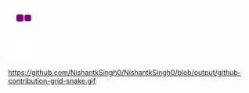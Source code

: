 ![snake gif](https://github.com/NishantkSingh0/NishantkSingh0/blob/output/github-contribution-grid-snake.gif)

https://github.com/NishantkSingh0/NishantkSingh0/blob/output/github-contribution-grid-snake.gif
